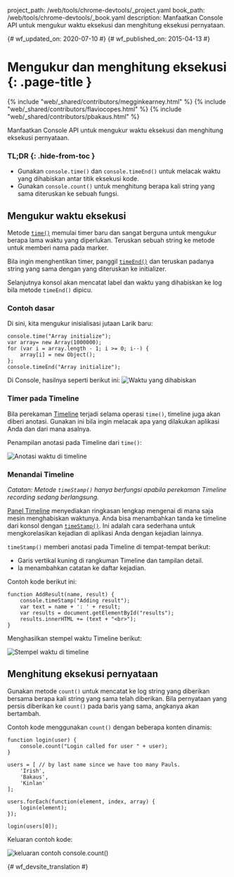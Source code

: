 project_path: /web/tools/chrome-devtools/_project.yaml
book_path: /web/tools/chrome-devtools/_book.yaml
description: Manfaatkan Console API untuk mengukur waktu eksekusi dan menghitung eksekusi pernyataan.

{# wf_updated_on: 2020-07-10 #}
{# wf_published_on: 2015-04-13 #}

# Mengukur dan menghitung eksekusi {: .page-title }

{% include "web/_shared/contributors/megginkearney.html" %}
{% include "web/_shared/contributors/flaviocopes.html" %}
{% include "web/_shared/contributors/pbakaus.html" %}

Manfaatkan Console API untuk mengukur waktu eksekusi dan menghitung eksekusi pernyataan.


### TL;DR {: .hide-from-toc }
- Gunakan <code>console.time()</code> dan <code>console.timeEnd()</code> untuk melacak waktu yang dihabiskan antar titik eksekusi kode.
- Gunakan <code>console.count()</code> untuk menghitung berapa kali string yang sama diteruskan ke sebuah fungsi.


## Mengukur waktu eksekusi

Metode [`time()`](./console-reference#consoletimelabel) memulai timer baru dan sangat berguna untuk mengukur berapa lama waktu yang diperlukan. Teruskan sebuah string ke metode untuk memberi nama pada marker.

Bila ingin menghentikan timer, panggil [`timeEnd()`](./console-reference#consoletimeendlabel) dan teruskan padanya string yang sama dengan yang diteruskan ke initializer.

Selanjutnya konsol akan mencatat label dan waktu yang dihabiskan ke log bila metode `timeEnd()` dipicu.

### Contoh dasar

Di sini, kita mengukur inisialisasi jutaan Larik baru:


    console.time("Array initialize");
    var array= new Array(1000000);
    for (var i = array.length - 1; i >= 0; i--) {
        array[i] = new Object();
    };
    console.timeEnd("Array initialize");
    

Di Console, hasilnya seperti berikut ini:
![Waktu yang dihabiskan](images/track-executions-time-duration.png)

### Timer pada Timeline

Bila perekaman [Timeline](/web/tools/chrome-devtools/profile/evaluate-performance/timeline-tool) terjadi selama operasi `time()`, timeline juga akan diberi anotasi. Gunakan ini bila ingin melacak apa yang dilakukan aplikasi Anda dan dari mana asalnya.

Penampilan anotasi pada Timeline dari `time()`:

![Anotasi waktu di timeline](images/track-executions-time-annotation-on-timeline.png)

### Menandai Timeline

*Catatan: Metode `timeStamp()` hanya berfungsi apabila perekaman Timeline recording sedang berlangsung.*

[Panel Timeline](/web/tools/chrome-devtools/profile/evaluate-performance/timeline-tool) menyediakan ringkasan lengkap mengenai di mana saja mesin menghabiskan waktunya.
Anda bisa menambahkan tanda ke timeline dari konsol dengan [`timeStamp()`](./console-reference#consoletimestamplabel). Ini adalah cara sederhana untuk mengkorelasikan kejadian di aplikasi Anda dengan kejadian lainnya.

`timeStamp()` memberi anotasi pada Timeline di tempat-tempat berikut:

- Garis vertikal kuning di rangkuman Timeline dan tampilan detail.
- Ia menambahkan catatan ke daftar kejadian.

Contoh kode berikut ini:


    function AddResult(name, result) {
        console.timeStamp("Adding result");
        var text = name + ': ' + result;
        var results = document.getElementById("results");
        results.innerHTML += (text + "<br>");
    }
    

Menghasilkan stempel waktu Timeline berikut:

![Stempel waktu di timeline](images/track-executions-timestamp2.png)

## Menghitung eksekusi pernyataan

Gunakan metode `count()` untuk mencatat ke log string yang diberikan bersama berapa kali string yang sama telah diberikan. Bila pernyataan yang persis diberikan ke `count()` pada baris yang sama, angkanya akan bertambah.

Contoh kode menggunakan `count()` dengan beberapa konten dinamis:


    function login(user) {
        console.count("Login called for user " + user);
    }
    
    users = [ // by last name since we have too many Pauls.
        'Irish',
        'Bakaus',
        'Kinlan'
    ];
    
    users.forEach(function(element, index, array) {
        login(element);
    });
    
    login(users[0]);
    

Keluaran contoh kode:

![keluaran contoh console.count()](images/track-executions-console-count.png)




{# wf_devsite_translation #}
